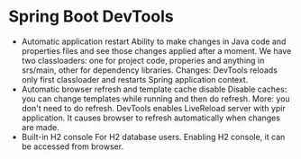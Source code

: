 # Spring Boot DevTools
- Automatic application restart
Ability to make changes in Java code and properties files and see those changes applied after a moment.
We have two classloaders: one for project code, properies and anything in srs/main, other for dependency libraries. 
Changes: DevTools reloads only first classloader and restarts Spring application context.
-  Automatic browser refresh and template cache disable
Disable caches: you can change templates while running and then do refresh.
More: you don't need to do refresh. DevTools enables LiveReload server with ypir application. It causes browser to refresh automatically when changes are made.
- Built-in H2 console
For H2 database users. Enabling H2 console, it can be accessed from browser.